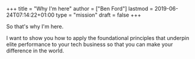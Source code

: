 +++
title = "Why I'm here"
author = ["Ben Ford"]
lastmod = 2019-06-24T07:14:22+01:00
type = "mission"
draft = false
+++

So that's why I'm here.

I want to show you how to apply the foundational principles that underpin elite
performance to your tech business so that you can make your difference in the world.
